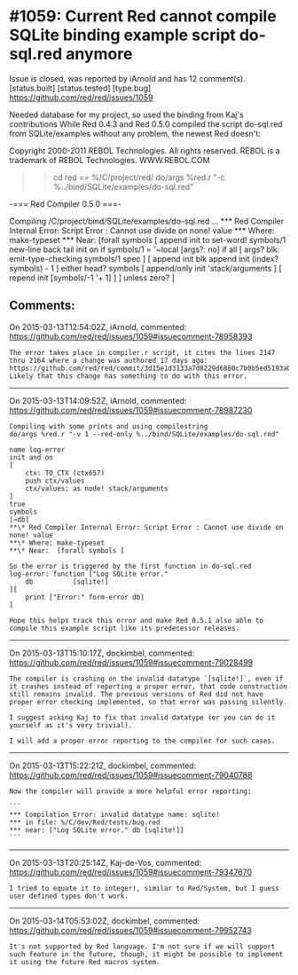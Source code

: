 
#1059: Current Red cannot compile SQLite binding example script do-sql.red anymore
================================================================================
Issue is closed, was reported by iArnold and has 12 comment(s).
[status.built] [status.tested] [type.bug]
<https://github.com/red/red/issues/1059>

Needed database for my project, so used the binding from Kaj's contributions
While Red 0.4.3 and Red 0.5.0 compiled the script do-sql.red from SQLite/examples without any problem, the newest Red doesn't:

Copyright 2000-2011 REBOL Technologies.  All rights reserved.
REBOL is a trademark of REBOL Technologies. WWW.REBOL.COM

> > cd red
> > == %/C/project/red/
> > do/args %red.r "-c %../bind/SQLite/examples/do-sql.red"

-=== Red Compiler 0.5.0 ===-

Compiling /C/project/bind/SQLite/examples/do-sql.red ...
**\* Red Compiler Internal Error: Script Error : Cannot use divide on none! value
**\* Where: make-typeset
**\* Near:  [forall symbols [
append init to set-word! symbols/1
new-line back tail init on
if symbols/1 = '~local [args?: no]
if all [
args?
blk: emit-type-checking symbols/1 spec
] [
append init blk
append init (index? symbols) - 1
]
either head? symbols [
append/only init 'stack/arguments
] [
repend init [symbols/-1 '+ 1]
]
]
unless zero?
]




Comments:
--------------------------------------------------------------------------------

On 2015-03-13T12:54:02Z, iArnold, commented:
<https://github.com/red/red/issues/1059#issuecomment-78958393>

    The error takes place in compiler.r script, it cites the lines 2147 thru 2164 where a change was authored 17 days ago: https://github.com/red/red/commit/3d15e1d3133a7d8229d6880c7b0b5ed5193a0fe9
    Likely that this change has something to do with this error.

--------------------------------------------------------------------------------

On 2015-03-13T14:09:52Z, iArnold, commented:
<https://github.com/red/red/issues/1059#issuecomment-78987230>

    Compiling with some prints and using compilestring
    do/args %red.r "-v 1 --red-only %../bind/SQLite/examples/do-sql.red"
    
    name log-error
    init and on
    [
        ctx: TO_CTX (ctx657)
        push ctx/values
        ctx/values: as node! stack/arguments
    ]
    true
    symbols
    [~db]
    **\* Red Compiler Internal Error: Script Error : Cannot use divide on none! value
    **\* Where: make-typeset
    **\* Near:  [forall symbols [
    
    So the error is triggered by the first function in do-sql.red
    log-error: function ["Log SQLite error."
        db          [sqlite!]
    ][
        print ["Error:" form-error db]
    ]
    
    Hope this helps track this error and make Red 0.5.1 also able to compile this example script like its predecessor releases.

--------------------------------------------------------------------------------

On 2015-03-13T15:10:17Z, dockimbel, commented:
<https://github.com/red/red/issues/1059#issuecomment-79028499>

    The compiler is crashing on the invalid datatype `[sqlite!]`, even if it crashes instead of reporting a proper error, that code construction still remains invalid. The previous versions of Red did not have proper error checking implemented, so that error was passing silently.
    
    I suggest asking Kaj to fix that invalid datatype (or you can do it yourself as it's very trivial).
    
    I will add a proper error reporting to the compiler for such cases.

--------------------------------------------------------------------------------

On 2015-03-13T15:22:21Z, dockimbel, commented:
<https://github.com/red/red/issues/1059#issuecomment-79040788>

    Now the compiler will provide a more helpful error reporting:
    
    ```
    *** Compilation Error: invalid datatype name: sqlite!
    *** in file: %/C/dev/Red/tests/bug.red
    *** near: ["Log SQLite error." db [sqlite!]]
    ```

--------------------------------------------------------------------------------

On 2015-03-13T20:25:14Z, Kaj-de-Vos, commented:
<https://github.com/red/red/issues/1059#issuecomment-79347670>

    I tried to equate it to integer!, similar to Red/System, but I guess user defined types don't work.

--------------------------------------------------------------------------------

On 2015-03-14T05:53:02Z, dockimbel, commented:
<https://github.com/red/red/issues/1059#issuecomment-79952743>

    It's not supported by Red language. I'm not sure if we will support such feature in the future, though, it might be possible to implement it using the future Red macros system.

